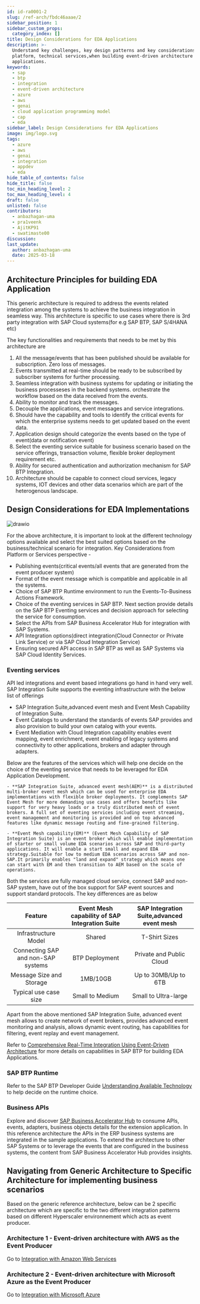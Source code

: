 ```yaml
---
id: id-ra0001-2
slug: /ref-arch/fbdc46aaae/2
sidebar_position: 1
sidebar_custom_props:
  category_index: []
title: Design Considerations for EDA Applications
description: >-
  Understand key challenges, key design patterns and key considerations from
  platform, technical services,when building event-driven architecture based
  applications.
keywords:
  - sap
  - btp
  - integration
  - event-driven architecture
  - azure
  - aws
  - genai
  - cloud application programming model
  - cap
  - eda
sidebar_label: Design Considerations for EDA Applications
image: img/logo.svg
tags:
  - azure
  - aws
  - genai
  - integration
  - appdev
  - eda
hide_table_of_contents: false
hide_title: false
toc_min_heading_level: 2
toc_max_heading_level: 4
draft: false
unlisted: false
contributors:
  - anbazhagan-uma
  - pra1veenk
  - AjitKP91
  - swatimaste00
discussion: 
last_update:
  author: anbazhagan-uma
  date: 2025-03-18
---
```


## Architecture Principles for building EDA Application
This generic architecture is required to address the events related integration among the systems to achieve the business integration in seamless way. This architecture is specific to use cases where there is 3rd party integration with SAP Cloud systems(for e.g SAP BTP, SAP S/4HANA etc)

The key functionalities and requirements that needs to be met by this architecture are 

1) All the message/events that has been published should be available for subscription. Zero loss of messages.
2) Events transmitted at real-time should be ready to be subscribed by subscriber systems for further processing.
3) Seamless integration with business systems for updating or initiating the business processeses in the backend systems. orchestrate the workflow based on the data received from the events.
4) Ability to monitor and track the messages.
5) Decouple the applications, event messages and service integrations.
6) Should have the capability and tools to identify the critical events for which the enterprise systems needs to get updated based on the event data.
7) Application design should categorize the events based on the type of event(data or notification event)
8) Select the eventing service suitable for business scenario based on the service offerings, transaction volume, flexible broker deployment requirement etc.
9) Ability for secured authentication and authorization mechanism for SAP BTP Integration.
10) Architecture should be capable to connect cloud services, legacy systems, IOT devices and other data scenarios which are part of the heterogenous landscape.


## Design Considerations for EDA Implementations

![drawio](drawio/e2b-cc.drawio)



For the above architecture, it is important to look at the different technology options available and select the best suited options based on the business/technical scenario for integration.
Key Considerations from Platform or Services perspective - 

- Publishing events(critical events/all events that are generated from the event producer system)
- Format of the event message which is compatible and applicable in all the systems.
- Choice of SAP BTP Runtime environment to run the Events-To-Business Actions Framework.
- Choice of the eventing services in SAP BTP. Next section provide details on the SAP BTP Eventing services and decision approach for selecting the service for consumption.
- Select the APIs from SAP Business Accelerator Hub for integration with SAP Systems.
- API Integration options(direct integration(Cloud Connector or Private Link Service) or via SAP Cloud Integration Service)
- Ensuring secured API access in SAP BTP as well as SAP Systems via SAP Cloud Identity Services.

### Eventing services

API led integrations and event based integrations go hand in hand very well. SAP Integration Suite supports the eventing infrastructure with the below list of offerings
- SAP Integration Suite,advanced event mesh and Event Mesh Capability of Integration Suite.
- Event Catalogs to understand the standards of events SAP provides and also provision to build your own catalog with your events.
- Event Mediation with Cloud Integration capability enables event mapping, event enrichment, event enabling of legacy systems and connectivity to other applications, brokers and adapter through adapters.
  
Below are the features of the services which will help one decide on the choice of the eventing service that needs to be leveraged for EDA Application Development.

    - **SAP Integration Suite, advanced event mesh(AEM)** is a distributed multi-broker event mesh which can be used for enterprise EDA implementations with flexible broker deployments. It complements SAP Event Mesh for more demanding use cases and offers benefits like support for very heavy loads or a truly distributed mesh of event brokers. A full set of eventing services including event streaming, event management and monitoring is provided and on top advanced features like dynamic message routing and fine-grained filtering.

    - **Event Mesh capability(EM)** (Event Mesh Capability of SAP Integration Suite) is an event broker which will enable implementation of starter or small volume EDA scenarios across SAP and third-party applications. It will enable a start small and expand EDA strategy.Suitable for low to medium EDA scenarios across SAP and non-SAP.It primarily enables "land and expand" strategy which means one can start with EM and then transition to AEM based on the scale of operations.

Both the services are fully managed cloud service, connect SAP and non-SAP system, have out of the box support for SAP event sources and support standard protocols.
The key differences are as below

| Feature | Event Mesh capability of SAP Integration Suite | SAP Integration Suite,advanced event mesh |
| :---: | :---: | :---: |
Infrastructure Model | Shared | T-Shirt Sizes|
Connecting SAP and non-SAP systems | BTP Deployment | Private and Public Cloud|
Message Size and Storage | 1MB/10GB | Up to 30MB/Up to 6TB|
Typical use case size | Small to Medium | Small to Ultra-large|

Apart from the above mentioned SAP Integration Suite, advanced event mesh allows to create network of event brokers, provides advanced event monitoring and analysis, allows dynamic event routing, has capabilities for filtering, event replay and event management.

Refer to [Comprehensive Real-Time Integration Using Event-Driven Architecture](https://www.sap.com/documents/2024/10/f41de944-dc7e-0010-bca6-c68f7e60039b.html) for more details on capabilities in SAP BTP for building EDA Applications. 
  
### SAP BTP Runtime
Refer to the SAP BTP Developer Guide [Understanding Available Technology](https://help.sap.com/docs/btp/btp-developers-guide/understanding-available-technology#loiof3641a5635504edab2c6bb84fa86a42a) to help decide on the runtime choice.
### Business APIs
Explore and discover [SAP Business Accelerator Hub](https://api.sap.com) to consume APIs, events, adapters, business objects details for the extension application. 
In this reference architecture the APIs in the ERP business systems are integrated in the sample applications. To extend the architecture to other SAP Systems or to leverage the events that are configured in the business systems, the content from SAP Business Accelerator Hub provides insights.

## Navigating from Generic Architecture to Specific Architecture for implementing business scenarios

Based on the generic reference architecture, below can be 2 specific architecture which are specific to the two different integration patterns based on different Hyperscaler environnement which acts as event producer. 

### Architecture 1 - Event-driven architecture with AWS as the Event Producer

Go to [Integration with Amazon Web Services](../3-aws-iot-integration/readme.md)

### Architecture 2 - Event-driven architecture with Microsoft Azure as the Event Producer

Go to [Integration with Microsoft Azure](../4-azure-iot-integration/readme.md)